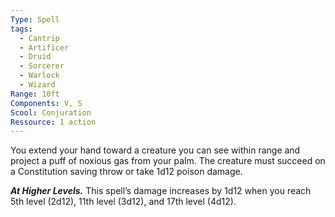 ```yaml
---
Type: Spell
tags:
  - Cantrip
  - Artificer
  - Druid
  - Sorcerer
  - Warlock
  - Wizard
Range: 10ft
Components: V, S
Scool: Conjuration
Ressource: 1 action
---
```

You extend your hand toward a creature you can see within range and project a puff of noxious gas from your palm. The creature must succeed on a Constitution saving throw or take 1d12 poison damage.

**_At Higher Levels._** This spell’s damage increases by 1d12 when you reach 5th level (2d12), 11th level (3d12), and 17th level (4d12).